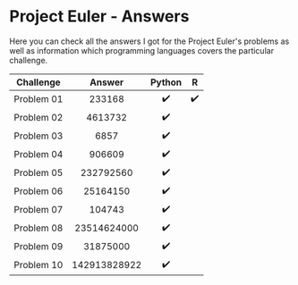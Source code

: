 # Project Euler - Answers

Here you can check all the answers I got for the Project Euler's problems as well as information which programming languages covers the particular challenge.

| Challenge     | Answer        | Python           | R                |
| ------------- |:-------------:|:----------------:|:----------------:|
| Problem 01     | 233168        |:heavy_check_mark:|:heavy_check_mark:|
| Problem 02     | 4613732       |:heavy_check_mark:|                  |
| Problem 03     | 6857          |:heavy_check_mark:|                  |
| Problem 04     | 906609        |:heavy_check_mark:|                  |
| Problem 05     | 232792560     |:heavy_check_mark:|                  |
| Problem 06     | 25164150      |:heavy_check_mark:|                  |
| Problem 07     | 104743        |:heavy_check_mark:|                  |
| Problem 08     | 23514624000   |:heavy_check_mark:|                  |
| Problem 09     | 31875000      |:heavy_check_mark:|                  |
| Problem 10     | 142913828922  |:heavy_check_mark:|                  |


